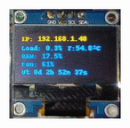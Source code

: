 <img src="https://github.com/Peyutron/rpi3_healt_system/blob/main/oled_128x64_i2c.jpg" alt="Oled 128x64 i2c" width="200"/>
